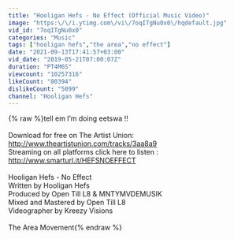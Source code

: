 ```yaml
---
title: "Hooligan Hefs - No Effect (Official Music Video)"
image: "https:\/\/i.ytimg.com\/vi\/7oqITgNu0x0\/hqdefault.jpg"
vid_id: "7oqITgNu0x0"
categories: "Music"
tags: ["hooligan hefs","the area","no effect"]
date: "2021-09-13T17:41:57+03:00"
vid_date: "2019-05-21T07:00:07Z"
duration: "PT4M6S"
viewcount: "10257316"
likeCount: "80394"
dislikeCount: "5099"
channel: "Hooligan Hefs"
---
```

{% raw %}tell em I’m doing eetswa !!<br /><br />Download for free on The Artist Union: <a rel="nofollow" target="blank" href="http://www.theartistunion.com/tracks/3aa8a9">http://www.theartistunion.com/tracks/3aa8a9</a><br />Streaming on all platforms click here to listen : <a rel="nofollow" target="blank" href="http://www.smarturl.it/HEFSNOEFFECT">http://www.smarturl.it/HEFSNOEFFECT</a><br /><br />Hooligan Hefs - No Effect <br />Written by Hooligan Hefs<br />Produced by Open Till L8 &amp; MNTYMVDEMUSIK<br />Mixed and Mastered by Open Till L8<br />Videographer by Kreezy Visions<br /><br />The Area Movement{% endraw %}
